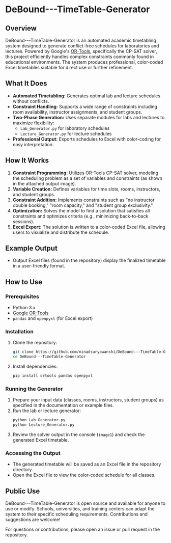 # DeBound---TimeTable-Generator

## Overview

DeBound---TimeTable-Generator is an automated academic timetabling system designed to generate conflict-free schedules for laboratories and lectures. Powered by Google's [OR-Tools](https://developers.google.com/optimization/), specifically the CP-SAT solver, this project efficiently handles complex constraints commonly found in educational environments. The system produces professional, color-coded Excel timetables suitable for direct use or further refinement.

## What It Does

- **Automated Timetabling:** Generates optimal lab and lecture schedules without conflicts.
- **Constraint Handling:** Supports a wide range of constraints including room availability, instructor assignments, and student groups.
- **Two-Phase Generation:** Uses separate modules for labs and lectures to maximize flexibility:
  - `Lab_Generator.py` for laboratory schedules
  - `Lecture_Generator.py` for lecture schedules
- **Professional Output:** Exports schedules to Excel with color-coding for easy interpretation.

## How It Works

1. **Constraint Programming:** Utilizes OR-Tools CP-SAT solver, modeling the scheduling problem as a set of variables and constraints (as shown in the attached output image).
2. **Variable Creation:** Defines variables for time slots, rooms, instructors, and student groups.
3. **Constraint Addition:** Implements constraints such as "no instructor double booking," "room capacity," and "student group exclusivity."
4. **Optimization:** Solves the model to find a solution that satisfies all constraints and optimizes criteria (e.g., minimizing back-to-back sessions).
5. **Excel Export:** The solution is written to a color-coded Excel file, allowing users to visualize and distribute the schedule.

## Example Output

- Output Excel files (found in the repository) display the finalized timetable in a user-friendly format.

## How to Use

### Prerequisites

- Python 3.x
- [Google OR-Tools](https://pypi.org/project/ortools/)
- `pandas` and `openpyxl` (for Excel export)

### Installation

1. Clone the repository:
   ```bash
   git clone https://github.com/ninadsuryawanshi/DeBound---TimeTable-Generator.git
   cd DeBound---TimeTable-Generator
   ```
2. Install dependencies:
   ```bash
   pip install ortools pandas openpyxl
   ```

### Running the Generator

1. Prepare your input data (classes, rooms, instructors, student groups) as specified in the documentation or example files.
2. Run the lab or lecture generator:
   ```bash
   python Lab_Generator.py
   python Lecture_Generator.py
   ```
3. Review the solver output in the console (`image1`) and check the generated Excel timetable.

### Accessing the Output

- The generated timetable will be saved as an Excel file in the repository directory.
- Open the Excel file to view the color-coded schedule for all classes.

## Public Use

DeBound---TimeTable-Generator is open source and available for anyone to use or modify. Schools, universities, and training centers can adapt the system to their specific scheduling requirements. Contributions and suggestions are welcome!



For questions or contributions, please open an issue or pull request in the repository.
